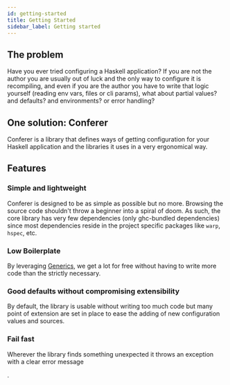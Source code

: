 ```yaml
---
id: getting-started
title: Getting Started
sidebar_label: Getting started
---
```


## The problem

Have you ever tried configuring a Haskell application? If you are not the author
you are usually out of luck and the only way to configure it is recompiling, and
even if you are the author you have to write that logic yourself (reading env vars,
files or cli params), what about partial values? and defaults? and environments?
or error handling?

## One solution: Conferer

Conferer is a library that defines ways of getting configuration for your
Haskell application and the libraries it uses in a very ergonomical way.

## Features

### Simple and lightweight

Conferer is designed to be as simple as possible but no more. Browsing the source code
shouldn't throw a beginner into a spiral of doom. As such, the core library has very 
few dependencies (only ghc-bundled dependencies) since most dependencies reside in the 
project specific packages like `warp`, `hspec`, etc.

### Low Boilerplate

By leveraging [Generics](https://hackage.haskell.org/package/base-4.14.0.0/docs/GHC-Generics.html),
we get a lot for free without having to write more code than the strictly necessary.

### Good defaults without compromising extensibility

By default, the library is usable without writing too much code but many point of 
extension are set in place to ease the adding of new configuration values and 
sources.

### Fail fast <!-- and debuggable -->

Wherever the library finds something unexpected it throws an exception with a clear 
error message<!--  and since we are interacting with the real world debugging it is easy  -->
<!-- by using the debug mode -->.
